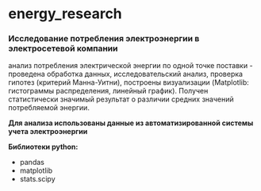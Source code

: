 # energy_research
### Исследование потребления электроэнергии в электросетевой компании
анализ потребления электрической энергии по одной точке поставки - проведена обработка данных, исследовательский анализ, проверка гипотез
(критерий Манна-Уитни), построены визуализации (Matplotlib: гистограммы распределения, линейный
график). Получен статистически значимый результат о различии средних значений потребляемой энергии.

**Для анализа использованы данные из автоматизированной системы учета электроэнергии**

**Библиотеки python:**
- pandas
- matplotlib
- stats.scipy
